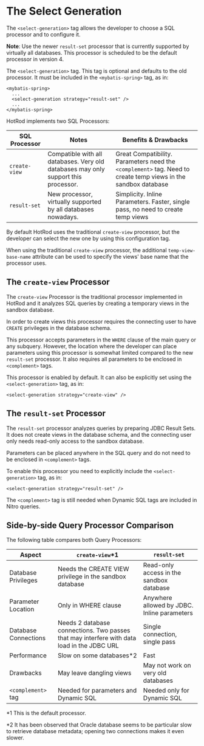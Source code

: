 # The Select Generation

The `<select-generation>` tag allows the developer to choose a SQL processor and to configure it. 

**Note**: Use the newer `result-set` processor that is currently supported by virtually all databases. This processor is scheduled to be the default processor in version 4.

The `<select-generation>` tag. This tag is optional and defaults to the old processor. It must be included in the `<mybatis-spring>` tag, as in:

    <mybatis-spring>
      ...
      <select-generation strategy="result-set" />
      ...
    </mybatis-spring>

HotRod implements two SQL Processors:

| SQL Processor  | Notes | Benefits & Drawbacks |
|----------------|-------|---|
| `create-view` | Compatible with all databases. Very old databases may only support this processor. | Great Compatibility. Parameters need the `<complement>` tag. Need to create temp views in the sandbox database |
| `result-set` | New processor, virtually supported by all databases nowadays. | Simplicity. Inline Parameters. Faster, single pass, no need to create temp views |

By default HotRod uses the traditional `create-view` processor, but the developer can select the new one by using this configuration tag.

When using the traditional `create-view` processor, the additional `temp-view-base-name` attribute can be used to specify the views' base name that the processor uses.

## The `create-view` Processor

The `create-view` Processor is the traditional processor implemented in HotRod and it analyzes SQL queries by creating a temporary views in 
the sandbox database. 

In order to create views this processor requires the connecting user to have `CREATE` privileges in the database schema.

This processor accepts parameters in the `WHERE` clause of the main query or any subquery. However, the location where the developer
can place parameters using this processor is somewhat limited compared to the new `result-set` processor. It also requires all parameters to be enclosed in
`<complement>` tags.

This processor is enabled by default. It can also be explicitly set using the `<select-generation>` tag, as in:

    <select-generation strategy="create-view" />

## The `result-set` Processor

The `result-set` processor analyzes queries by preparing JDBC Result Sets. It does not create views in the database schema, and
the connecting user only needs read-only access to the sandbox database.

Parameters can be placed anywhere in the SQL query and do not need to be enclosed in `<complement>` tags.

To enable this processor you need to explicitly include the `<select-generation>` tag, as in:

    <select-generation strategy="result-set" />

The `<complement>` tag is still needed when Dynamic SQL tags are included in Nitro queries.

## Side-by-side Query Processor Comparison

The following table compares both Query Processors:

| Aspect  | `create-view`*1 | `result-set` |
|----------------|-------|---|
| Database Privileges  | Needs the CREATE VIEW privilege in the sandbox database | Read-only access in the sandbox database
| Parameter Location   | Only in WHERE clause | Anywhere allowed by JDBC. Inline parameters
| Database Connections | Needs 2 database connections. Two passes that may interfere with data load in the JDBC URL | Single connection, single pass
| Performance          | Slow on some databases*2 | Fast
| Drawbacks            | May leave dangling views | May not work on very old databases
| `<complement>` tag | Needed for parameters and Dynamic SQL | Needed only for Dynamic SQL


*1 This is the default processor.

*2 It has been observed that Oracle database seems to be particular slow to retrieve database metadata; opening two connections
makes it even slower.

 
  
      